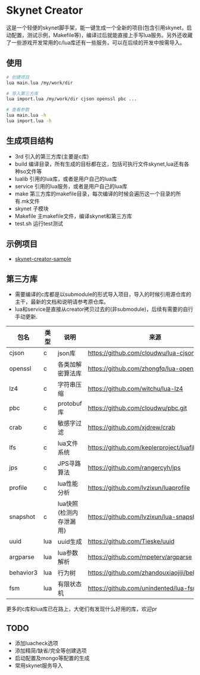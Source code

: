 # Skynet Creator
这是一个轻便的skynet脚手架，能一键生成一个全新的项目(包含引用skynet，启动配置，测试示例，Makefile等)，编译过后就能直接上手写lua服务。另外还收藏了一些游戏开发常用的c/lua库还有一些服务，可以在后续的开发中按需导入。

## 使用
```sh
# 创建项目
lua main.lua /my/work/dir

# 导入第三方库
lua import.lua /my/work/dir cjson openssl pbc ...

# 查看参数
lua main.lua -h
lua import.lua -h
```

## 生成项目结构
+ 3rd 引入的第三方库(主要是c库)
+ build 编译目录，所有生成的目标都在这，包括可执行文件skynet,lua还有各种so文件等
+ lualib 引用的lua库，或者是用户自己的lua库
+ service 引用的lua服务，或者是用户自己的lua库
+ make 第三方库的makefile目录，每次编译的时候会遍历这一个目录的所有.mk文件
+ skynet 子模块
+ Makefile 主makefile文件，编译skynet和第三方库
+ test.sh 运行test测试
## 示例项目
+ [skynet-creator-sample](https://github.com/zhandouxiaojiji/skynet-creator-sample)

## 第三方库
+ 需要编译的c库都是以submodule的形式导入项目，导入的时候引用源仓库的主干，最新的文档和说明请参考原仓库。
+ lua和service是直接从creator拷贝过去的(非submodule)，后续有需要的自行手动更新.

|  包名   | 类型  | 说明 | 来源 |
|  ----  | ----  | ---- | ---- |
| cjson | c | json库 | https://github.com/cloudwu/lua-cjson |
| openssl | c | 各类加解密算法库 | https://github.com/zhongfq/lua-openssl |
| lz4 | c | 字符串压缩 | https://github.com/witchu/lua-lz4 |
| pbc | c | protobuf库 | https://github.com/cloudwu/pbc.git |
| crab | c | 敏感字过滤 | https://github.com/xjdrew/crab |
| lfs | c | lua文件系统 | https://github.com/keplerproject/luafilesystem | 
| jps | c | JPS寻路算法 | https://github.com/rangercyh/jps | 
| profile | c | lua性能分析 | https://github.com/lvzixun/luaprofile |
| snapshot | c | lua快照(检测内存泄漏用) | https://github.com/lvzixun/lua-snapshot |
| uuid | lua  | uuid生成 | https://github.com/Tieske/uuid |
| argparse | lua | lua参数解析 | https://github.com/mpeterv/argparse | 
| behavior3 | lua | 行为树 | https://github.com/zhandouxiaojiji/behavior3lua | 
| fsm | lua | 有限状态机 | https://github.com/unindented/lua-fsm |

更多的c库和lua库已在路上，大佬们有发现什么好用的库，欢迎pr

## TODO
+ 添加luacheck选项
+ 添加精简/缺省/完全等创建选项
+ 启动配置及mongo等配置的生成
+ 常用skynet服务导入